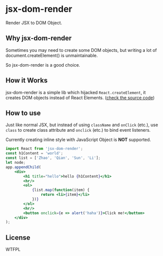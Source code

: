 # jsx-dom-render

Render JSX to DOM Object.

## Why jsx-dom-render

Sometimes you may need to create some DOM objects, but writing a lot of document.createElement() is unmaintainable.

So jsx-dom-render is a good choice.

## How it Works

jsx-dom-render is a simple lib which hijacked `React.createElement`, it creates DOM objects instead of React Elements. ([check the source code][1])

## How to use

Just like normal JSX, but instead of using `className` and `onClick` (etc.), use `class` to create class attribute and `onclick` (etc.) to bind event listeners.

Currently creating inline style with JavaScript Object is **NOT** supported.

```jsx
import React from 'jsx-dom-render';
const h1Content = 'world';
const list = ['Zhao', 'Qian', 'Sun', 'Li'];
let node;
app.appendChild(
    <div>
        <h1 title="hello">hello {h1Content}</h1>
        <hr/>
        <ol>
            {list.map(function(item) {
                return <li>{item}</li>
            })}
        </ol>
        <hr/>
        <button onclick={e => alert('haha')}>Click me!</button>
    </div>
);
```

## License

<a href="http://www.wtfpl.net/"><img
       src="http://www.wtfpl.net/wp-content/uploads/2012/12/wtfpl-badge-4.png"
       width="80" height="15" alt="WTFPL" /></a>

[1]: https://github.com/oychao/jsx-dom-render/blob/master/index.js
